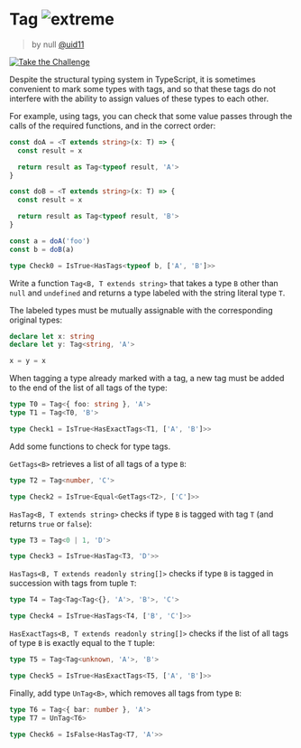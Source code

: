 <!--info-header-start--><h1>Tag <img src="https://img.shields.io/badge/-extreme-b11b8d" alt="extreme"/> </h1><blockquote><p>by null <a href="https://github.com/uid11" target="_blank">@uid11</a></p></blockquote><p><a href="https://tsch.js.org/697/play" target="_blank"><img src="https://img.shields.io/badge/-Take%20the%20Challenge-3178c6?logo=typescript&logoColor=white" alt="Take the Challenge"/></a> </p><!--info-header-end-->

Despite the structural typing system in TypeScript, it is sometimes convenient to mark some types with tags, and so that these tags do not interfere with the ability to assign values of these types to each other.

For example, using tags, you can check that some value passes through the calls of the required functions, and in the correct order:

```ts
const doA = <T extends string>(x: T) => {
  const result = x

  return result as Tag<typeof result, 'A'>
}

const doB = <T extends string>(x: T) => {
  const result = x

  return result as Tag<typeof result, 'B'>
}

const a = doA('foo')
const b = doB(a)

type Check0 = IsTrue<HasTags<typeof b, ['A', 'B']>>
```

Write a function `Tag<B, T extends string>` that takes a type `B` other than `null` and `undefined` and returns a type labeled with the string literal type `T`.

The labeled types must be mutually assignable with the corresponding original types:

```ts
declare let x: string
declare let y: Tag<string, 'A'>

x = y = x
```

When tagging a type already marked with a tag, a new tag must be added to the end of the list of all tags of the type:

```ts
type T0 = Tag<{ foo: string }, 'A'>
type T1 = Tag<T0, 'B'>

type Check1 = IsTrue<HasExactTags<T1, ['A', 'B']>>
```

Add some functions to check for type tags.

`GetTags<B>` retrieves a list of all tags of a type `B`:

```ts
type T2 = Tag<number, 'C'>

type Check2 = IsTrue<Equal<GetTags<T2>, ['C']>>
```

`HasTag<B, T extends string>` checks if type `B` is tagged with tag `T` (and returns `true` or `false`):

```ts
type T3 = Tag<0 | 1, 'D'>

type Check3 = IsTrue<HasTag<T3, 'D'>>
```

`HasTags<B, T extends readonly string[]>` checks if type `B` is tagged in succession with tags from tuple `T`:

```ts
type T4 = Tag<Tag<Tag<{}, 'A'>, 'B'>, 'C'>

type Check4 = IsTrue<HasTags<T4, ['B', 'C']>>
```

`HasExactTags<B, T extends readonly string[]>` checks if the list of all tags of type `B` is exactly equal to the `T` tuple:

```ts
type T5 = Tag<Tag<unknown, 'A'>, 'B'>

type Check5 = IsTrue<HasExactTags<T5, ['A', 'B']>>
```

Finally, add type `UnTag<B>`, which removes all tags from type `B`:

```ts
type T6 = Tag<{ bar: number }, 'A'>
type T7 = UnTag<T6>

type Check6 = IsFalse<HasTag<T7, 'A'>>
```

